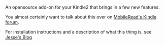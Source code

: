 An opensource add-on for your Kindle2 that brings in a few new features.

You almost certainly want to talk about this over on [MobileRead's Kindle forum](http://www.mobileread.com/forums/forumdisplay.php?f=140).

For installation instructions and a description of what this thing is, see [Jesse's Blog](http://blog.fsck.com/2009/04/savory.html)